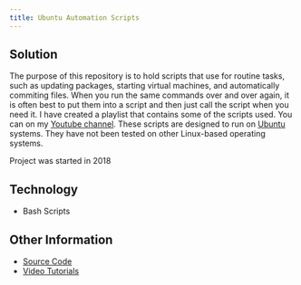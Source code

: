 ```yaml
---
title: Ubuntu Automation Scripts
---
```


## Solution

The purpose of this repository is to hold scripts that use for routine tasks, such as updating packages,
starting virtual machines, and automatically commiting files. When you run the same commands over
and over again, it is often best to put them into a script and then just call the script when you need it.
I have created a playlist that contains some of the scripts used. You can 
on my 
<a href="https://www.youtube.com/c/RobinsonHandyandTechnologyServices?sub_confirmation=1" target="_blank">Youtube channel</a>.
These scripts are designed to run on
<a href="https://ubuntu.com/" target="_blank">Ubuntu</a> 
systems. They have not been tested on other Linux-based operating systems.

Project was started in 2018

## Technology

* Bash Scripts

## Other Information

* <a href="https://github.com/almostengr/ubuntu-automation" target="_blank">Source Code</a>
* <a href="https://www.youtube.com/playlist?list=PLaAJ0fv0d9WPLAng19RpS1Q3jjMoG6eno" target="_blank">Video Tutorials</a>
